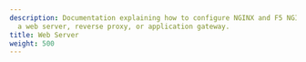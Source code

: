 ```yaml
---
description: Documentation explaining how to configure NGINX and F5 NGINX Plus as
  a web server, reverse proxy, or application gateway.
title: Web Server
weight: 500
---
```


